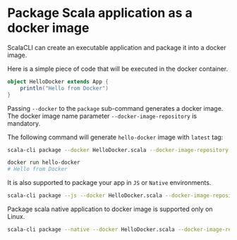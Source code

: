 <!--
  File was generated from based on docs/cookbooks/scala-docker.md, do not edit manually!
-->


# Package Scala application as a docker image

ScalaCLI can create an executable application and package it into a docker image.

Here is a simple piece of code that will be executed in the docker container.

```scala title=HelloDocker.scala
object HelloDocker extends App {
    println("Hello from Docker")
}
```

Passing `--docker` to the `package` sub-command generates a docker image. The docker image name parameter `--docker-image-repository` is mandatory.

The following command will generate `hello-docker` image with `latest` tag:

```bash
scala-cli package --docker HelloDocker.scala --docker-image-repository hello-docker
```

<!-- Expected:
Started building docker image with your application, it might take some time
Built docker image, run it with
  docker run hello-docker:latest
-->

```bash
docker run hello-docker
# Hello from Docker
```

<!-- Expected:
Hello from Docker
-->

It is also supported to package your app in `JS` or `Native` environments.

```bash
scala-cli package --js --docker HelloDocker.scala --docker-image-repository hello-docker
```
<!-- Expected:
Started building docker image with your application, it might take some time
Built docker image, run it with
  docker run hello-docker:latest
-->

Package scala native application to docker image is supported only on Linux.

```bash ignore
scala-cli package --native --docker HelloDocker.scala --docker-image-repository hello-docker
```